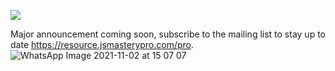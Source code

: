 [<img src="https://user-images.githubusercontent.com/24898559/140033729-e747df62-40c2-4773-ac42-8dd7ca353384.jpeg">](https://youtube.com/c/javascriptmastery)

Major announcement coming soon, subscribe to the mailing list to stay up to date https://resource.jsmasterypro.com/pro. 
![WhatsApp Image 2021-11-02 at 15 07 07](https://user-images.githubusercontent.com/24898559/140033729-e747df62-40c2-4773-ac42-8dd7ca353384.jpeg)
